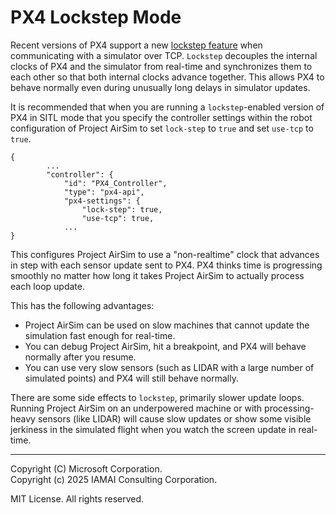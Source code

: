 # PX4 Lockstep Mode

Recent versions of PX4 support a new [lockstep feature](https://docs.px4.io/master/en/simulation/#lockstep-simulation) when communicating with a simulator over TCP.  `Lockstep` decouples the internal clocks of PX4 and the simulator from real-time and synchronizes them to each other so that both internal clocks advance together.  This allows PX4 to behave normally even during unusually long delays in simulator updates.

It is recommended that when you are running a `lockstep`-enabled version of PX4 in SITL mode that you specify the controller settings within the robot configuration of Project AirSim to set `lock-step` to `true` and set `use-tcp` to `true`.

```
{
        ...
        "controller": {
            "id": "PX4_Controller",
            "type": "px4-api",
            "px4-settings": {
                "lock-step": true,
                "use-tcp": true,
            ...
}
```

This configures Project AirSim to use a "non-realtime" clock that advances in step with each sensor update sent to PX4.  PX4 thinks time is progressing smoothly no matter how long
it takes Project AirSim to actually process each loop update.

This has the following advantages:

- Project AirSim can be used on slow machines that cannot update the simulation fast enough for real-time.
- You can debug Project AirSim, hit a breakpoint, and PX4 will behave normally after you resume.
- You can use very slow sensors (such as LIDAR with a large number of simulated points) and PX4 will still behave normally.

There are some side effects to `lockstep`, primarily slower update loops.  Running Project AirSim on an underpowered machine or with processing-heavy sensors (like LIDAR) will cause slow updates or show some visible jerkiness in the simulated flight when you watch the screen update in real-time.

---

Copyright (C) Microsoft Corporation.  
Copyright (c) 2025 IAMAI Consulting Corporation.

MIT License. All rights reserved.
